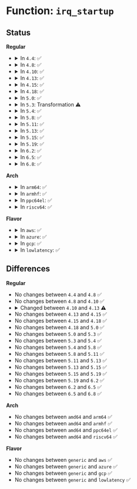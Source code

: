 # Function: <code>irq_startup</code>

## Status
<b>Regular</b>
<ul>
<li>
<details>
<summary>In <code>4.4</code>: ✅</summary>

```c
int irq_startup(struct irq_desc *desc, bool resend);
```

**Collision:** Unique Global

**Inline:** No

**Transformation:** False

**Instances:**

```
In kernel/irq/chip.c (ffffffff810de1f0)
Location: kernel/irq/chip.c:189
Inline: False
Direct callers:
  - kernel/irq/manage.c:__setup_irq
  - kernel/irq/chip.c:__irq_do_set_handler
  - kernel/irq/autoprobe.c:probe_irq_on
  - kernel/irq/autoprobe.c:probe_irq_on
```
**Symbols:**

```
ffffffff810de1f0-ffffffff810de26e: irq_startup (STB_GLOBAL)
```
</details>
</li>
<li>
<details>
<summary>In <code>4.8</code>: ✅</summary>

```c
int irq_startup(struct irq_desc *desc, bool resend);
```

**Collision:** Unique Global

**Inline:** No

**Transformation:** False

**Instances:**

```
In kernel/irq/chip.c (ffffffff810e3b40)
Location: kernel/irq/chip.c:189
Inline: False
Direct callers:
  - kernel/irq/manage.c:__setup_irq
  - kernel/irq/chip.c:__irq_do_set_handler
  - kernel/irq/autoprobe.c:probe_irq_on
  - kernel/irq/autoprobe.c:probe_irq_on
```
**Symbols:**

```
ffffffff810e3b40-ffffffff810e3bbe: irq_startup (STB_GLOBAL)
```
</details>
</li>
<li>
<details>
<summary>In <code>4.10</code>: ✅</summary>

```c
int irq_startup(struct irq_desc *desc, bool resend);
```

**Collision:** Unique Global

**Inline:** No

**Transformation:** False

**Instances:**

```
In kernel/irq/chip.c (ffffffff810ea390)
Location: kernel/irq/chip.c:188
Inline: False
Direct callers:
  - kernel/irq/manage.c:__setup_irq
  - kernel/irq/chip.c:__irq_do_set_handler
  - kernel/irq/autoprobe.c:probe_irq_on
  - kernel/irq/autoprobe.c:probe_irq_on
```
**Symbols:**

```
ffffffff810ea390-ffffffff810ea40b: irq_startup (STB_GLOBAL)
```
</details>
</li>
<li>
<details>
<summary>In <code>4.13</code>: ✅</summary>

```c
int irq_startup(struct irq_desc *desc, bool resend, bool force);
```

**Collision:** Unique Global

**Inline:** No

**Transformation:** False

**Instances:**

```
In kernel/irq/chip.c (ffffffff810e9a40)
Location: kernel/irq/chip.c:251
Inline: False
Direct callers:
  - kernel/irq/manage.c:__setup_irq
  - kernel/irq/chip.c:__irq_do_set_handler
  - kernel/irq/autoprobe.c:probe_irq_on
  - kernel/irq/autoprobe.c:probe_irq_on
  - kernel/irq/cpuhotplug.c:irq_affinity_online_cpu
```
**Symbols:**

```
ffffffff810e9a40-ffffffff810e9b0d: irq_startup (STB_GLOBAL)
```
</details>
</li>
<li>
<details>
<summary>In <code>4.15</code>: ✅</summary>

```c
int irq_startup(struct irq_desc *desc, bool resend, bool force);
```

**Collision:** Unique Global

**Inline:** No

**Transformation:** False

**Instances:**

```
In kernel/irq/chip.c (ffffffff810f1f20)
Location: kernel/irq/chip.c:257
Inline: False
Direct callers:
  - kernel/irq/manage.c:__setup_irq
  - kernel/irq/chip.c:irq_activate_and_startup
  - kernel/irq/cpuhotplug.c:irq_affinity_online_cpu
```
**Symbols:**

```
ffffffff810f1f20-ffffffff810f2009: irq_startup (STB_GLOBAL)
```
</details>
</li>
<li>
<details>
<summary>In <code>4.18</code>: ✅</summary>

```c
int irq_startup(struct irq_desc *desc, bool resend, bool force);
```

**Collision:** Unique Global

**Inline:** No

**Transformation:** False

**Instances:**

```
In kernel/irq/chip.c (ffffffff810fa360)
Location: kernel/irq/chip.c:255
Inline: False
Direct callers:
  - kernel/irq/manage.c:__setup_irq
  - kernel/irq/chip.c:irq_activate_and_startup
  - kernel/irq/cpuhotplug.c:irq_affinity_online_cpu
```
**Symbols:**

```
ffffffff810fa360-ffffffff810fa458: irq_startup (STB_GLOBAL)
```
</details>
</li>
<li>
<details>
<summary>In <code>5.0</code>: ✅</summary>

```c
int irq_startup(struct irq_desc *desc, bool resend, bool force);
```

**Collision:** Unique Global

**Inline:** No

**Transformation:** False

**Instances:**

```
In kernel/irq/chip.c (ffffffff81105b20)
Location: kernel/irq/chip.c:255
Inline: False
Direct callers:
  - kernel/irq/manage.c:__setup_irq
  - kernel/irq/chip.c:irq_activate_and_startup
  - kernel/irq/cpuhotplug.c:irq_affinity_online_cpu
```
**Symbols:**

```
ffffffff81105b20-ffffffff81105c18: irq_startup (STB_GLOBAL)
```
</details>
</li>
<li>
<details>
<summary>In <code>5.3</code>: Transformation ⚠️</summary>

```c
int irq_startup(struct irq_desc *desc, bool resend, bool force);
```

**Collision:** Unique Global

**Inline:** No

**Transformation:** True

**Instances:**

```
In kernel/irq/chip.c (0)
Location: kernel/irq/chip.c:255
Inline: False
Direct callers:
  - kernel/irq/manage.c:__setup_irq
  - kernel/irq/chip.c:irq_activate_and_startup
  - kernel/irq/cpuhotplug.c:irq_affinity_online_cpu
```
**Symbols:**

```
ffffffff8110fab1-ffffffff8110fac4: irq_startup.cold (STB_LOCAL)
ffffffff8110efe0-ffffffff8110f0d7: irq_startup (STB_GLOBAL)
```
</details>
</li>
<li>
<details>
<summary>In <code>5.4</code>: ✅</summary>

```c
int irq_startup(struct irq_desc *desc, bool resend, bool force);
```

**Collision:** Unique Global

**Inline:** No

**Transformation:** False

**Instances:**

```
In kernel/irq/chip.c (ffffffff8111b2a0)
Location: kernel/irq/chip.c:255
Inline: False
Direct callers:
  - kernel/irq/manage.c:__setup_irq
  - kernel/irq/chip.c:irq_activate_and_startup
  - kernel/irq/cpuhotplug.c:irq_affinity_online_cpu
```
**Symbols:**

```
ffffffff8111b2a0-ffffffff8111b397: irq_startup (STB_GLOBAL)
```
</details>
</li>
<li>
<details>
<summary>In <code>5.8</code>: ✅</summary>

```c
int irq_startup(struct irq_desc *desc, bool resend, bool force);
```

**Collision:** Unique Global

**Inline:** No

**Transformation:** False

**Instances:**

```
In kernel/irq/chip.c (ffffffff81127470)
Location: kernel/irq/chip.c:255
Inline: False
Direct callers:
  - kernel/irq/manage.c:__setup_irq
  - kernel/irq/chip.c:irq_activate_and_startup
  - kernel/irq/cpuhotplug.c:irq_affinity_online_cpu
```
**Symbols:**

```
ffffffff81127470-ffffffff81127532: irq_startup (STB_GLOBAL)
```
</details>
</li>
<li>
<details>
<summary>In <code>5.11</code>: ✅</summary>

```c
int irq_startup(struct irq_desc *desc, bool resend, bool force);
```

**Collision:** Unique Global

**Inline:** No

**Transformation:** False

**Instances:**

```
In kernel/irq/chip.c (ffffffff81123070)
Location: kernel/irq/chip.c:255
Inline: False
Direct callers:
  - kernel/irq/manage.c:__setup_irq
  - kernel/irq/chip.c:irq_activate_and_startup
  - kernel/irq/cpuhotplug.c:irq_affinity_online_cpu
```
**Symbols:**

```
ffffffff81123070-ffffffff81123132: irq_startup (STB_GLOBAL)
```
</details>
</li>
<li>
<details>
<summary>In <code>5.13</code>: ✅</summary>

```c
int irq_startup(struct irq_desc *desc, bool resend, bool force);
```

**Collision:** Unique Global

**Inline:** No

**Transformation:** False

**Instances:**

```
In kernel/irq/chip.c (ffffffff81123370)
Location: kernel/irq/chip.c:255
Inline: False
Direct callers:
  - kernel/irq/manage.c:__setup_irq
  - kernel/irq/chip.c:irq_activate_and_startup
  - kernel/irq/cpuhotplug.c:irq_affinity_online_cpu
```
**Symbols:**

```
ffffffff81123370-ffffffff8112349a: irq_startup (STB_GLOBAL)
```
</details>
</li>
<li>
<details>
<summary>In <code>5.15</code>: ✅</summary>

```c
int irq_startup(struct irq_desc *desc, bool resend, bool force);
```

**Collision:** Unique Global

**Inline:** No

**Transformation:** False

**Instances:**

```
In kernel/irq/chip.c (ffffffff81143940)
Location: kernel/irq/chip.c:255
Inline: False
Direct callers:
  - kernel/irq/manage.c:__setup_irq
  - kernel/irq/chip.c:irq_activate_and_startup
  - kernel/irq/cpuhotplug.c:irq_affinity_online_cpu
```
**Symbols:**

```
ffffffff81143940-ffffffff81143a6a: irq_startup (STB_GLOBAL)
```
</details>
</li>
<li>
<details>
<summary>In <code>5.19</code>: ✅</summary>

```c
int irq_startup(struct irq_desc *desc, bool resend, bool force);
```

**Collision:** Unique Global

**Inline:** No

**Transformation:** False

**Instances:**

```
In kernel/irq/chip.c (ffffffff81167710)
Location: kernel/irq/chip.c:252
Inline: False
Direct callers:
  - kernel/irq/manage.c:__setup_irq
  - kernel/irq/chip.c:irq_activate_and_startup
  - kernel/irq/cpuhotplug.c:irq_affinity_online_cpu
```
**Symbols:**

```
ffffffff81167710-ffffffff8116785f: irq_startup (STB_GLOBAL)
```
</details>
</li>
<li>
<details>
<summary>In <code>6.2</code>: ✅</summary>

```c
int irq_startup(struct irq_desc *desc, bool resend, bool force);
```

**Collision:** Unique Global

**Inline:** No

**Transformation:** False

**Instances:**

```
In kernel/irq/chip.c (ffffffff8119bae0)
Location: kernel/irq/chip.c:254
Inline: False
Direct callers:
  - kernel/irq/manage.c:__setup_irq
  - kernel/irq/chip.c:irq_activate_and_startup
  - kernel/irq/cpuhotplug.c:irq_affinity_online_cpu
```
**Symbols:**

```
ffffffff8119bae0-ffffffff8119bc2f: irq_startup (STB_GLOBAL)
```
</details>
</li>
<li>
<details>
<summary>In <code>6.5</code>: ✅</summary>

```c
int irq_startup(struct irq_desc *desc, bool resend, bool force);
```

**Collision:** Unique Global

**Inline:** No

**Transformation:** False

**Instances:**

```
In kernel/irq/chip.c (ffffffff811ad930)
Location: kernel/irq/chip.c:254
Inline: False
Direct callers:
  - kernel/irq/manage.c:__setup_irq
  - kernel/irq/chip.c:__irq_do_set_handler
  - kernel/irq/cpuhotplug.c:irq_affinity_online_cpu
```
**Symbols:**

```
ffffffff811ad930-ffffffff811ada85: irq_startup (STB_GLOBAL)
```
</details>
</li>
<li>
<details>
<summary>In <code>6.8</code>: ✅</summary>

```c
int irq_startup(struct irq_desc *desc, bool resend, bool force);
```

**Collision:** Unique Global

**Inline:** No

**Transformation:** False

**Instances:**

```
In kernel/irq/chip.c (ffffffff811bd530)
Location: kernel/irq/chip.c:254
Inline: False
Direct callers:
  - kernel/irq/manage.c:__setup_irq
  - kernel/irq/chip.c:__irq_do_set_handler
  - kernel/irq/cpuhotplug.c:irq_affinity_online_cpu
```
**Symbols:**

```
ffffffff811bd530-ffffffff811bd685: irq_startup (STB_GLOBAL)
```
</details>
</li>
</ul>
<b>Arch</b>
<ul>
<li>
<details>
<summary>In <code>arm64</code>: ✅</summary>

```c
int irq_startup(struct irq_desc *desc, bool resend, bool force);
```

**Collision:** Unique Global

**Inline:** No

**Transformation:** False

**Instances:**

```
In kernel/irq/chip.c (ffff80001017f248)
Location: kernel/irq/chip.c:255
Inline: False
Direct callers:
  - kernel/irq/manage.c:__setup_irq
  - kernel/irq/chip.c:irq_activate_and_startup
  - kernel/irq/cpuhotplug.c:irq_affinity_online_cpu
```
**Symbols:**

```
ffff80001017f248-ffff80001017f378: irq_startup (STB_GLOBAL)
```
</details>
</li>
<li>
<details>
<summary>In <code>armhf</code>: ✅</summary>

```c
int irq_startup(struct irq_desc *desc, bool resend, bool force);
```

**Collision:** Unique Global

**Inline:** No

**Transformation:** False

**Instances:**

```
In kernel/irq/chip.c (c03cf444)
Location: kernel/irq/chip.c:255
Inline: False
Direct callers:
  - kernel/irq/manage.c:__setup_irq
  - kernel/irq/chip.c:irq_activate_and_startup
  - kernel/irq/cpuhotplug.c:irq_affinity_online_cpu
```
**Symbols:**

```
c03cf444-c03cf59c: irq_startup (STB_GLOBAL)
```
</details>
</li>
<li>
<details>
<summary>In <code>ppc64el</code>: ✅</summary>

```c
int irq_startup(struct irq_desc *desc, bool resend, bool force);
```

**Collision:** Unique Global

**Inline:** No

**Transformation:** False

**Instances:**

```
In kernel/irq/chip.c (c0000000001d9bb0)
Location: kernel/irq/chip.c:255
Inline: False
Direct callers:
  - kernel/irq/manage.c:__setup_irq
  - kernel/irq/chip.c:irq_activate_and_startup
  - kernel/irq/cpuhotplug.c:irq_affinity_online_cpu
```
**Symbols:**

```
c0000000001d9bb0-c0000000001d9d38: irq_startup (STB_GLOBAL)
```
</details>
</li>
<li>
<details>
<summary>In <code>riscv64</code>: ✅</summary>

```c
int irq_startup(struct irq_desc *desc, bool resend, bool force);
```

**Collision:** Unique Global

**Inline:** No

**Transformation:** False

**Instances:**

```
In kernel/irq/chip.c (ffffffe0001177d4)
Location: kernel/irq/chip.c:255
Inline: False
Direct callers:
  - kernel/irq/manage.c:__setup_irq
  - kernel/irq/chip.c:irq_activate_and_startup
```
**Symbols:**

```
ffffffe0001177d4-ffffffe0001178ce: irq_startup (STB_GLOBAL)
```
</details>
</li>
</ul>
<b>Flavor</b>
<ul>
<li>
<details>
<summary>In <code>aws</code>: ✅</summary>

```c
int irq_startup(struct irq_desc *desc, bool resend, bool force);
```

**Collision:** Unique Global

**Inline:** No

**Transformation:** False

**Instances:**

```
In kernel/irq/chip.c (ffffffff81113880)
Location: kernel/irq/chip.c:255
Inline: False
Direct callers:
  - kernel/irq/manage.c:__setup_irq
  - kernel/irq/chip.c:irq_activate_and_startup
  - kernel/irq/cpuhotplug.c:irq_affinity_online_cpu
```
**Symbols:**

```
ffffffff81113880-ffffffff81113977: irq_startup (STB_GLOBAL)
```
</details>
</li>
<li>
<details>
<summary>In <code>azure</code>: ✅</summary>

```c
int irq_startup(struct irq_desc *desc, bool resend, bool force);
```

**Collision:** Unique Global

**Inline:** No

**Transformation:** False

**Instances:**

```
In kernel/irq/chip.c (ffffffff81104590)
Location: kernel/irq/chip.c:255
Inline: False
Direct callers:
  - kernel/irq/manage.c:__setup_irq
  - kernel/irq/chip.c:irq_activate_and_startup
  - kernel/irq/cpuhotplug.c:irq_affinity_online_cpu
```
**Symbols:**

```
ffffffff81104590-ffffffff81104687: irq_startup (STB_GLOBAL)
```
</details>
</li>
<li>
<details>
<summary>In <code>gcp</code>: ✅</summary>

```c
int irq_startup(struct irq_desc *desc, bool resend, bool force);
```

**Collision:** Unique Global

**Inline:** No

**Transformation:** False

**Instances:**

```
In kernel/irq/chip.c (ffffffff81111770)
Location: kernel/irq/chip.c:255
Inline: False
Direct callers:
  - kernel/irq/manage.c:__setup_irq
  - kernel/irq/chip.c:irq_activate_and_startup
  - kernel/irq/cpuhotplug.c:irq_affinity_online_cpu
```
**Symbols:**

```
ffffffff81111770-ffffffff81111867: irq_startup (STB_GLOBAL)
```
</details>
</li>
<li>
<details>
<summary>In <code>lowlatency</code>: ✅</summary>

```c
int irq_startup(struct irq_desc *desc, bool resend, bool force);
```

**Collision:** Unique Global

**Inline:** No

**Transformation:** False

**Instances:**

```
In kernel/irq/chip.c (ffffffff8111cd30)
Location: kernel/irq/chip.c:255
Inline: False
Direct callers:
  - kernel/irq/manage.c:__setup_irq
  - kernel/irq/chip.c:irq_activate_and_startup
  - kernel/irq/cpuhotplug.c:irq_affinity_online_cpu
```
**Symbols:**

```
ffffffff8111cd30-ffffffff8111ce27: irq_startup (STB_GLOBAL)
```
</details>
</li>
</ul>

## Differences
<b>Regular</b>
<ul>
<li>
No changes between <code>4.4</code> and <code>4.8</code> ✅
</li>
<li>
No changes between <code>4.8</code> and <code>4.10</code> ✅
</li>
<li>
<details>
<summary>Changed between <code>4.10</code> and <code>4.13</code> ⚠️</summary>
<ul>
<li>
<b>Param added. </b>
<code>bool force</code>
</li>
</ul>
</details>
</li>
<li>
No changes between <code>4.13</code> and <code>4.15</code> ✅
</li>
<li>
No changes between <code>4.15</code> and <code>4.18</code> ✅
</li>
<li>
No changes between <code>4.18</code> and <code>5.0</code> ✅
</li>
<li>
No changes between <code>5.0</code> and <code>5.3</code> ✅
</li>
<li>
No changes between <code>5.3</code> and <code>5.4</code> ✅
</li>
<li>
No changes between <code>5.4</code> and <code>5.8</code> ✅
</li>
<li>
No changes between <code>5.8</code> and <code>5.11</code> ✅
</li>
<li>
No changes between <code>5.11</code> and <code>5.13</code> ✅
</li>
<li>
No changes between <code>5.13</code> and <code>5.15</code> ✅
</li>
<li>
No changes between <code>5.15</code> and <code>5.19</code> ✅
</li>
<li>
No changes between <code>5.19</code> and <code>6.2</code> ✅
</li>
<li>
No changes between <code>6.2</code> and <code>6.5</code> ✅
</li>
<li>
No changes between <code>6.5</code> and <code>6.8</code> ✅
</li>
</ul>
<b>Arch</b>
<ul>
<li>
No changes between <code>amd64</code> and <code>arm64</code> ✅
</li>
<li>
No changes between <code>amd64</code> and <code>armhf</code> ✅
</li>
<li>
No changes between <code>amd64</code> and <code>ppc64el</code> ✅
</li>
<li>
No changes between <code>amd64</code> and <code>riscv64</code> ✅
</li>
</ul>
<b>Flavor</b>
<ul>
<li>
No changes between <code>generic</code> and <code>aws</code> ✅
</li>
<li>
No changes between <code>generic</code> and <code>azure</code> ✅
</li>
<li>
No changes between <code>generic</code> and <code>gcp</code> ✅
</li>
<li>
No changes between <code>generic</code> and <code>lowlatency</code> ✅
</li>
</ul>
